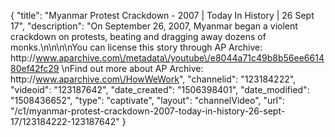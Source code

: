 {
    "title": "Myanmar Protest Crackdown - 2007 | Today In History | 26 Sept 17",
    "description": "On September 26, 2007, Myanmar began a violent crackdown on protests, beating and dragging away dozens of monks.\n\n\n\nYou can license this story through AP Archive: http:\/\/www.aparchive.com\/metadata\/youtube\/e8044a71c49b8b56ee661480ef42fc29 \nFind out more about AP Archive: http:\/\/www.aparchive.com\/HowWeWork",
    "channelid": "123184222",
    "videoid": "123187642",
    "date_created": "1506398401",
    "date_modified": "1508436652",
    "type": "captivate",
    "layout": "channelVideo",
    "url": "\/c1\/myanmar-protest-crackdown-2007-today-in-history-26-sept-17\/123184222-123187642"
}
